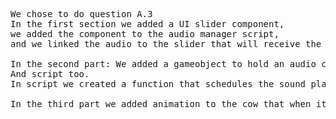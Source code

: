<pre id="tw-target-text" class="tw-data-text tw-text-large tw-ta" dir="ltr" data-placeholder="תרגום"><span lang="en">We chose to do question A.3
In the first section we added a UI slider component, <br />we added the component to the audio manager script,<br />and we linked the audio to the slider that will receive the same value all the time. - <a href="https://github.com/moshelh/cow_galaxy/blob/master/introduction/Assets/Script/AudioManager.cs">audio manger</a>

In the second part: We added a gameobject to hold an audio component,
And script too.
In script we created a function that schedules the sound playback between 20 and 200 seconds. - <a href="https://github.com/moshelh/cow_galaxy/blob/master/introduction/Assets/Script/CowSound.cs">cow-sound</a>

In the third part we added animation to the cow that when it explodes then the animation is activated. -<a href="https://github.com/moshelh/cow_galaxy/blob/master/introduction/Assets/Script/Enemy.cs">Player</a></span></pre>
